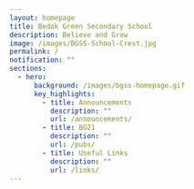 ```yaml
---
layout: homepage
title: Bedok Green Secondary School
description: Believe and Grow
image: /images/BGSS-School-Crest.jpg
permalink: /
notification: ""
sections:
  - hero:
      background: /images/bgss-homepage.gif
      key_highlights:
        - title: Announcements
          description: ""
          url: /announcements/
        - title: BG21
          description: ""
          url: /pubs/
        - title: Useful Links
          description: ""
          url: /links/
---
```


